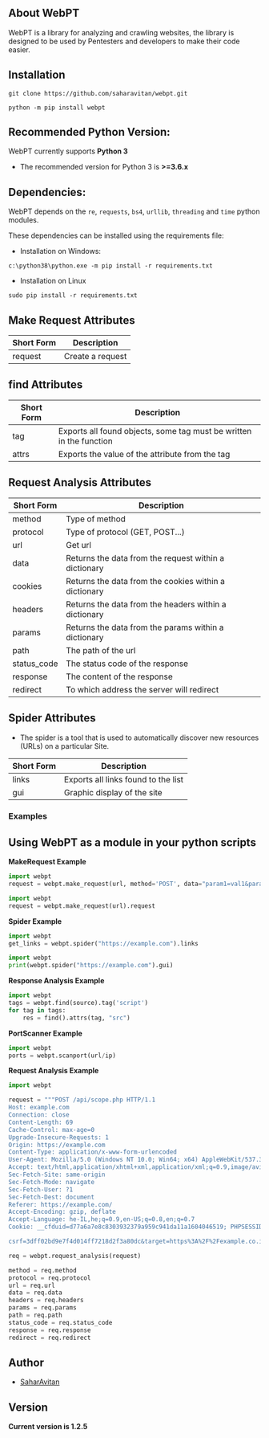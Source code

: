 ## About WebPT 

WebPT is a library for analyzing and crawling websites, the library is designed to be used by Pentesters and developers to make their code easier.


## Installation

```
git clone https://github.com/saharavitan/webpt.git
```

```
python -m pip install webpt
```

## Recommended Python Version:

WebPT currently supports **Python 3**

* The recommended version for Python 3 is **>=3.6.x**

## Dependencies:

WebPT depends on the `re`, `requests`, `bs4`, `urllib`, `threading` and `time` python modules.

These dependencies can be installed using the requirements file:

- Installation on Windows:
```
c:\python38\python.exe -m pip install -r requirements.txt
```
- Installation on Linux
```
sudo pip install -r requirements.txt
```

## Make Request Attributes

Short Form    | Description
------------- |-------------
request | Create a request

## find Attributes

Short Form    | Description
------------- |-------------
tag | Exports all found objects, some tag must be written in the function
attrs | Exports the value of the attribute from the tag


## Request Analysis Attributes

Short Form    | Description
------------- |-------------
method | Type of method
protocol | Type of protocol (GET, POST...)
url            | Get url
data           | Returns the data from the request within a dictionary
cookies            | Returns the data from the cookies within a dictionary 
headers            | Returns the data from the headers within a dictionary
params            | Returns the data from the params within a dictionary
path            | The path of the url
status_code            | The status code of the response
response            | The content of the response
redirect        |  To which address the server will redirect

## Spider Attributes

* The spider is a tool that is used to automatically discover new resources (URLs) on a particular Site.

Short Form    | Description
------------- |-------------
links | Exports all links found to the list
gui | Graphic display of the site

### Examples



## Using WebPT as a module in your python scripts

**MakeRequest Example**

```python
import webpt 
request = webpt.make_request(url, method='POST', data="param1=val1&param2=val2").request
```

```python
import webpt 
request = webpt.make_request(url).request
```

**Spider Example**
 
```python
import webpt 
get_links = webpt.spider("https://example.com").links
```

```python
import webpt 
print(webpt.spider("https://example.com").gui)
```

**Response Analysis Example**

```python
import webpt 
tags = webpt.find(source).tag('script')
for tag in tags:
    res = find().attrs(tag, "src")
```

**PortScanner Example**

```python
import webpt 
ports = webpt.scanport(url/ip)
```

**Request Analysis Example**

```python
import webpt 

request = """POST /api/scope.php HTTP/1.1
Host: example.com
Connection: close
Content-Length: 69
Cache-Control: max-age=0
Upgrade-Insecure-Requests: 1
Origin: https://example.com
Content-Type: application/x-www-form-urlencoded
User-Agent: Mozilla/5.0 (Windows NT 10.0; Win64; x64) AppleWebKit/537.36 (KHTML, like Gecko) Chrome/85.0.4183.83 Safari/537.36
Accept: text/html,application/xhtml+xml,application/xml;q=0.9,image/avif,image/webp,image/apng,*/*;q=0.8,application/signed-exchange;v=b3;q=0.9
Sec-Fetch-Site: same-origin
Sec-Fetch-Mode: navigate
Sec-Fetch-User: ?1
Sec-Fetch-Dest: document
Referer: https://example.com/
Accept-Encoding: gzip, deflate
Accept-Language: he-IL,he;q=0.9,en-US;q=0.8,en;q=0.7
Cookie: __cfduid=d77a6a7e8c8303932379a959c941da11a1604046519; PHPSESSID=fpehjl7lamt1akovf990bd2gfl

csrf=3dff02bd9e7f4d014ff7218d2f3a80dc&target=https%3A%2F%2Fexample.co.il"""

req = webpt.request_analysis(request)

method = req.method
protocol = req.protocol
url = req.url
data = req.data
headers = req.headers
params = req.params
path = req.path
status_code = req.status_code
response = req.response
redirect = req.redirect
```


## Author

* [SaharAvitan](https://twitter.com/avitansahar)

## Version
**Current version is 1.2.5**
